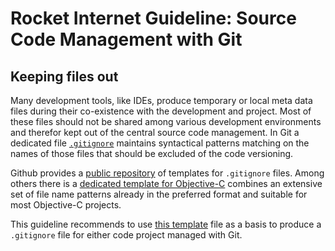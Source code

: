 # Rocket Internet Guideline: Source Code Management with Git

## Keeping files out

Many development tools, like IDEs, produce temporary or local meta data files during their co-existence with the development and project. 
Most of these files should not be shared among various development environments and therefor kept  out of the central source code management. 
In Git a dedicated file [`.gitignore`](http://git-scm.com/docs/gitignore) maintains syntactical patterns matching on the names of those files that should be excluded of the code versioning.

Github provides a [public repository](https://github.com/github/gitignore) of templates for `.gitignore` files. Among others there is a [dedicated template for Objective-C](https://github.com/github/gitignore/blob/master/Objective-C.gitignore) combines an extensive set of file name patterns already in the preferred format and 
suitable for most Objective-C projects.

This guideline recommends to use [this template](https://github.com/github/gitignore/blob/master/Objective-C.gitignore) file as a basis to produce a `.gitignore` file for either code project managed with Git.